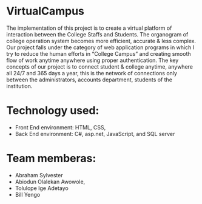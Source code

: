 # VirtualCampus
The implementation of this project is to create a virtual platform of interaction between the College Staffs and Students. The organogram of college operation system becomes more efficient, accurate & less complex. 
Our project falls under the category of web application programs in which I try to reduce the human efforts in “College Campus” and creating smooth flow of work anytime anywhere using proper authentication. 
The key concepts of our project is to connect student & college anytime, anywhere all 24/7 and 365 days a year, this is the network of connections only between the administrators, accounts department, students of the institution.

# Technology used:
- Front End environment: HTML, CSS, 
- Back End environment: C#, asp.net, JavaScript, and SQL server

# Team memberas:
- Abraham Sylvester
- Abiodun Olalekan Awowole,
- Tolulope Ige Adetayo
- Bill Yengo

